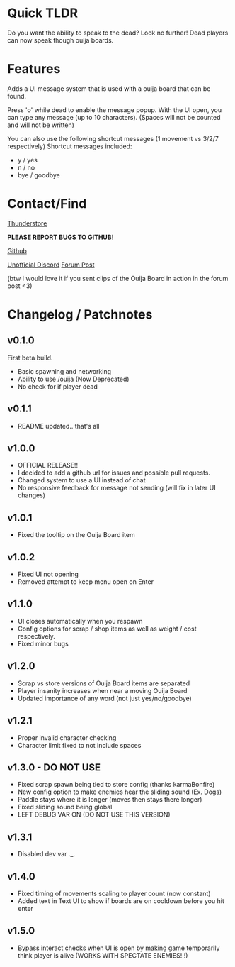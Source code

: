 # Quick TLDR
Do you want the ability to speak to the dead?
Look no further! Dead players can now speak though ouija boards.

# Features
Adds a UI message system that is used with a ouija board that can be found.

Press 'o' while dead to enable the message popup.
With the UI open, you can type any message (up to 10 characters).
(Spaces will not be counted and will not be written)

You can also use the following shortcut messages (1 movement vs 3/2/7 respectively)
Shortcut messages included:
- y / yes
- n / no
- bye / goodbye

# Contact/Find
[Thunderstore](https://thunderstore.io/c/lethal-company/p/Electric131/OuijaBoard/)

**PLEASE REPORT BUGS TO GITHUB!**

[Github](https://github.com/Electric131/LCOuijaBoard)

[Unofficial Discord](https://discord.gg/lethal-company) [Forum Post](https://discord.com/channels/1169792572382773318/1186411214390181908)

(btw I would love it if you sent clips of the Ouija Board in action in the forum post <3)

# Changelog / Patchnotes

## v0.1.0
First beta build.
- Basic spawning and networking
- Ability to use /ouija (Now Deprecated)
- No check for if player dead

## v0.1.1
- README updated.. that's all

## v1.0.0
- OFFICIAL RELEASE!!
- I decided to add a github url for issues and possible pull requests.
- Changed system to use a UI instead of chat
- No responsive feedback for message not sending (will fix in later UI changes)

## v1.0.1
- Fixed the tooltip on the Ouija Board item

## v1.0.2
- Fixed UI not opening
- Removed attempt to keep menu open on Enter

## v1.1.0
- UI closes automatically when you respawn
- Config options for scrap / shop items as well as weight / cost respectively.
- Fixed minor bugs

## v1.2.0
- Scrap vs store versions of Ouija Board items are separated
- Player insanity increases when near a moving Ouija Board
- Updated importance of any word (not just yes/no/goodbye)

## v1.2.1
- Proper invalid character checking
- Character limit fixed to not include spaces

## v1.3.0 - DO NOT USE
- Fixed scrap spawn being tied to store config (thanks karmaBonfire)
- New config option to make enemies hear the sliding sound (Ex. Dogs)
- Paddle stays where it is longer (moves then stays there longer)
- Fixed sliding sound being global
- LEFT DEBUG VAR ON (DO NOT USE THIS VERSION)

## v1.3.1
- Disabled dev var ._.

## v1.4.0
- Fixed timing of movements scaling to player count (now constant)
- Added text in Text UI to show if boards are on cooldown before you hit enter

## v1.5.0
- Bypass interact checks when UI is open by making game temporarily think player is alive (WORKS WITH SPECTATE ENEMIES!!!)